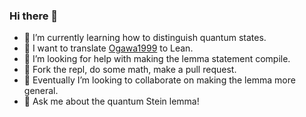 ### Hi there 👋

- 🌱 I’m currently learning how to distinguish quantum states.
- 🔭 I want to translate [Ogawa1999](https://arxiv.org/abs/quant-ph/9906090v1) to Lean.
- 🤔 I’m looking for help with making the lemma statement compile.
- 🐙 Fork the repl, do some math, make a pull request.
- 👯 Eventually I’m looking to collaborate on making the lemma more general.
- 💬 Ask me about the quantum Stein lemma!
<!-- - 📫 How to reach me: ...
- ⚡ Fun fact: ... -->